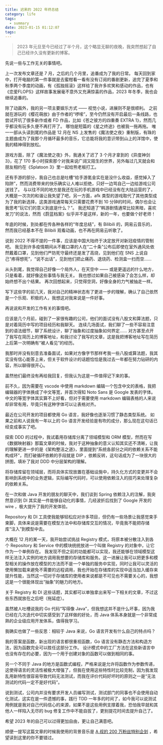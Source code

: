 ```yaml
---
title: 迟来的 2022 年终总结
category: life
tags:
  - summary
date: 2023-01-15 01:12:07
tags:
---
```



> 2023 年元旦至今已经过了半个月，这个略显无聊的夜晚，我突然想起了自己已经许久没有更新的博客。

<!-- more -->

先说一些与工作无关的事情吧。

上一次发布文章还是 7 月，之后的几个月里，追番成为了我的日常。
每天回到家中，打开电脑的第一件事就是去蜜柑看一看有没有订阅的番剧更新，追完了夏季和秋季两个季度的动画，有《孤独摇滚》这样给了我许多欢笑和感动的作品，也有《恋爱FLOPS》这样故事发展毫不意外又充满惊喜的作品，2023 年冬季，我也会继续追番的。

除了动画外，我的另一项主要娱乐方式 —— 视觉小说，进展则不是很顺利。
之前就在游玩的《樱花萌放》由于作者的“啰嗦”，至今仍然没有开启最后一条线路，也尝试开坑了很多新作或者 FD 作品，比如《苍之彼方的四重奏 EXTRA 1》，然而几乎都没有玩多久便不再打开了。
哪怕是短篇的《星之终途》也被我一拖再拖。
唯一一部从头读到尾的作品是 12 月在 NS 上发售的《魔法使之夜》重制版，有珠的主题曲成为了我那个月循环最多的音乐，它总能将我的意识带到山上的洋馆中，使我的精神得到放松。

游戏方面，除了《魔法使之夜》外，我通关了迟了 3 个月才拿到的《异度神剑 3》，花了 170 多小时探索那个对我来说广阔又陌生的世界，另外每过几天就会和朋友相约在《Splatoon 3》里一起给熊老板打工。

还有手游的部分，我自己也总是吐槽“给手游氪金实在是没什么收益，感觉掉入了陷阱”，然而消费带来的快乐确实让人难以拒绝，只好一边骂自己一边给游戏公司送钱了。
与以往不同的地方是我还在玩的手机游戏中已经没有在大陆运营的了，大概是一次次的和谐让我失望了吧，另一方面，afk 类型的游戏取代了其他类型成为了我的新选择，这类游戏通常每天只需要花费不到 10 分钟的时间，偶尔也会让我思考“玩它们的意义到底是什么？”。
我还知道了“韩游剧情通常比较黑暗，喜欢发刀”的说法，然而《蔚蓝档案》似乎并不是这样，新的一年，也要做个好老师！

年底的时候，到处都在传各种各样的“年度总结”，有 Bilibili 的，网易云音乐的，然而我已经基本不在 Bilibili 观看动画，也不再在网易云听歌了。

说到 2022 不得不提的一件事，应该是中国大陆终于决定放开对新冠疫情的管制吧。
我见到许多疫情期间从不戴口罩的人在“二十条”公布后即使在室外通风处依然戴着口罩，见到他们严防死守最终还是发了高烧，见到他们在 SNS 上说自己“疼得想死”，“说不出话”，见到他们把止痛药、退烧药、检测盒一扫而空……

从头到尾，我觉得自己好像一个局外人，在天空中 —— 或是更遥远的什么地方，只是看着，就好像这些事情与我无关。
我也想过如果自己被感染了会怎么样，却始终想不出个结果。
再次回想起来，只觉得空洞，好像全身的力气被抽走一样。

写下这些字的前几天，我对自己的精神状态有了更进一步的理解，确认了自己依然是一个乐观、积极的人，我想这对我来说是一件好事。

再说说和开发的工作有关的事情吧。

应该是几个月前，碰到了一家很有趣的公司，他们的面试没有八股文和算法题，只是对着简历中写的项目经历和我聊天。
连续几场面试，我们聊了一些不容易注意到的语法细节，聊了系统设计，聊了抽象和过度抽象如何界定……
对方甚至点开了我写在简历上的博客地址，和我讨论了我写的文章，这是我把博客地址写在简历上后第一次明确有“被人看见”的经历。

我那时并没有刻意去准备面试，如果对方像字节那样考我一些八股或算法题，我其实没有信心能答上来，但关于软件设计的话题恰恰是我过去一年都在努力钻研的内容，所以聊得很开心。

虽然他们最终没有再给我回复，但我认为这是一件值得记下来的事。

前不久，因为需要在 vscode 中使用 markdown 编辑一个包含中文的表格，我把编辑器的字体换成了中文等宽，并首次得知 Noto Sans 是 Google 发表的字体。
中文的等宽字体其实算不上好看，但对于需要使用 markdown 编辑表格的人来说却非常有用，毕竟只有这种字体可以让表格对齐。

最近在公司开发的项目都使用 Go 语言，我好像也逐渐习惯了静态类型系统。
如果之前和人说我有一年以上的 Go 语言开发经验是有吹的成分，那么现在这句话已经变成事实了吧。

探索 DDD 的过程中，我试着用存储库分离了领域模型和 ORM 模型，然而在写《数据映射器》那篇文章的时候，我对于这种抽象的意义认知其实还不清晰，让我的理解更进一步的是《架构整洁之道》，里面提到“系统各部分之间的依赖关系不能构成环”，而打破循环依赖的手段就是 DIP ，依赖反转，这句话成为了一块很大的拼图，填补了我对 DDD 中分层架构的理解。

将存储库留在领域层，而将具体实现放置在基础设施中，持久化方式的变更并不会影响到系统中的业务逻辑，实际编写代码时，可以使用依赖注入的技巧来处理复杂的依赖关系。

在一次和做 Java 开发的朋友的聊天中，我们谈到 Spring 依赖注入的注解，我突然意识到 DI 其实是一件能够自动化的事情，几经波折后找到了 Google 开发的 wire ，极大提升了我的开发体验。

Repository 和 DI 工具使我能够轻松应对许多项目，但仍有一些场景让我感觉束手束脚，具体来说是需要在模型方法中和存储库交互的情况，毕竟我不能把存储库“注入”到模型中去。

大概在 12 月的某一天，我开始尝试挑战 Registry 模式，将原本被分散注入到各个 Repository 和 Service 中的模块统统放进一个叫做 Registry 的对象中，让它作为一个单例存在。
我发现不但之前的功能都可以实现，我还能够在领域模型这样无法注入实例的地方调用我想要的存储库和服务。这一进展让我可以把更多和模型相关的操作放在模型的方法而不是一个单独的服务中实现，同时让我可以灵活的使用懒加载来避免不需要的远程调用，我也开始在存储库的实现中适当加入缓存来提升性能，当然这一切对于存储库的使用者来说都是不可见也不需要关心的，我想这是一个很能体现出“抽象”的魅力的地方。

关于 Registry 和 DI 这些话题，其实都可以单独拿出来写一下相关的文章，不过这些东西就放在之后吧（拖延症）。

虽然被人吐槽说我的 Go 代码“写得像 Java”，但我想这并不是什么坏事，因为我已经在几次迭代中切实感受到了这样做的好处，而 Java 体系本身就是一个非常成熟的企业级应用开发体系，值得我学习。

我确实也做了一些反思：相较于 Java 来说，Go 语言开发有什么自己的特点吗？

我的答案是函数，新出现的语言都很重视函数，Go 语言没有静态方法和构造方法，因为函数完全可以胜任这部分工作。
设计模式中的工厂方法在这些新语言中也没有存在的必要，因为一个用于创建对象的函数可以做到相同的事。

另一个不同于 Java 的地方是函数式编程，严格来说是允许将函数作为参数传递，这使得语言的灵活性被极大增强了，但我在使用这些特性时比较克制，因为我发现乱用新特性很容易导致代码无法测试，而我在评价代码好坏时的原则之一是“无法测试的代码一定不是好代码”。

说到测试，公司内并没有要求开发人员编写测试，测试部门的同事也不会使用自动化测试，这实在是一件遗憾的事，践行 TDD 一年多的时间了，如今我可以说测试用例就是我对自己代码信心的来源，如果不是这些用例支撑着我，恐怕我早就和其他人一样陷入无尽的 bug 修复工作中不能自拔了，更别提花时间去提升自己了。

希望 2023 年的自己可以过得更加自由，更让自己满意吧。

顺便一提写这篇文章的时候我使用的背景音乐是 [A 叔的 200 万粉丝特别企划](https://www.bilibili.com/video/BV1BW4y1L7oL/) ，希望读到这里的你不要错过。

